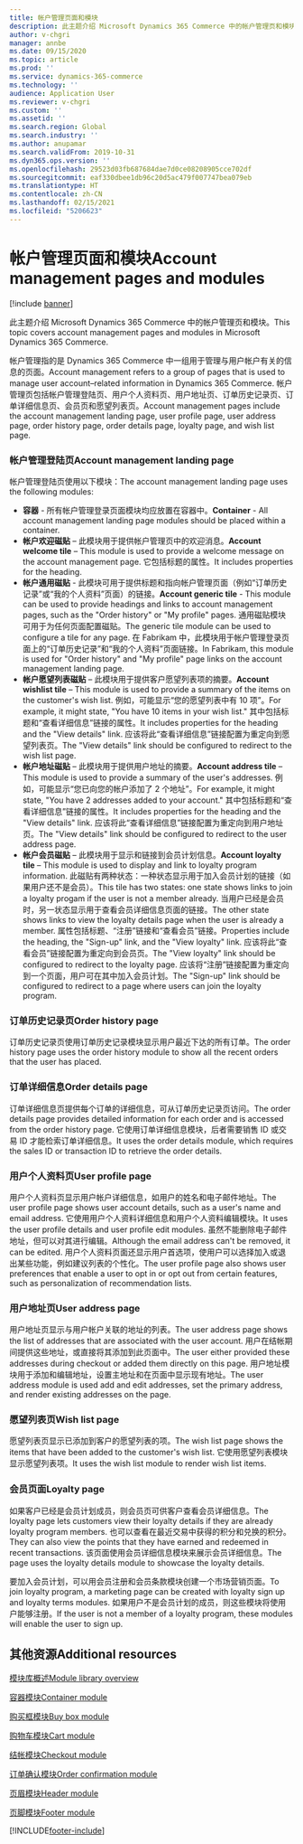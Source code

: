 ```yaml
---
title: 帐户管理页面和模块
description: 此主题介绍 Microsoft Dynamics 365 Commerce 中的帐户管理页和模块。
author: v-chgri
manager: annbe
ms.date: 09/15/2020
ms.topic: article
ms.prod: ''
ms.service: dynamics-365-commerce
ms.technology: ''
audience: Application User
ms.reviewer: v-chgri
ms.custom: ''
ms.assetid: ''
ms.search.region: Global
ms.search.industry: ''
ms.author: anupamar
ms.search.validFrom: 2019-10-31
ms.dyn365.ops.version: ''
ms.openlocfilehash: 29523d03fb687684dae7d0ce08208905cce702df
ms.sourcegitcommit: eaf330dbee1db96c20d5ac479f007747bea079eb
ms.translationtype: HT
ms.contentlocale: zh-CN
ms.lasthandoff: 02/15/2021
ms.locfileid: "5206623"
---
```

# <a name="account-management-pages-and-modules"></a><span data-ttu-id="3aab5-103">帐户管理页面和模块</span><span class="sxs-lookup"><span data-stu-id="3aab5-103">Account management pages and modules</span></span>

[!include [banner](includes/banner.md)]

<span data-ttu-id="3aab5-104">此主题介绍 Microsoft Dynamics 365 Commerce 中的帐户管理页和模块。</span><span class="sxs-lookup"><span data-stu-id="3aab5-104">This topic covers account management pages and modules in Microsoft Dynamics 365 Commerce.</span></span>

<span data-ttu-id="3aab5-105">帐户管理指的是 Dynamics 365 Commerce 中一组用于管理与用户帐户有关的信息的页面。</span><span class="sxs-lookup"><span data-stu-id="3aab5-105">Account management refers to a group of pages that is used to manage user account–related information in Dynamics 365 Commerce.</span></span> <span data-ttu-id="3aab5-106">帐户管理页包括帐户管理登陆页、用户个人资料页、用户地址页、订单历史记录页、订单详细信息页、会员页和愿望列表页。</span><span class="sxs-lookup"><span data-stu-id="3aab5-106">Account management pages include the account management landing page, user profile page, user address page, order history page, order details page, loyalty page, and wish list page.</span></span>

### <a name="account-management-landing-page"></a><span data-ttu-id="3aab5-107">帐户管理登陆页</span><span class="sxs-lookup"><span data-stu-id="3aab5-107">Account management landing page</span></span>

<span data-ttu-id="3aab5-108">帐户管理登陆页使用以下模块：</span><span class="sxs-lookup"><span data-stu-id="3aab5-108">The account management landing page uses the following modules:</span></span>

- <span data-ttu-id="3aab5-109">**容器** - 所有帐户管理登录页面模块均应放置在容器中。</span><span class="sxs-lookup"><span data-stu-id="3aab5-109">**Container** - All account management landing page modules should be placed within a container.</span></span> 
- <span data-ttu-id="3aab5-110">**帐户欢迎磁贴** – 此模块用于提供帐户管理页中的欢迎消息。</span><span class="sxs-lookup"><span data-stu-id="3aab5-110">**Account welcome tile** – This module is used to provide a welcome message on the account management page.</span></span> <span data-ttu-id="3aab5-111">它包括标题的属性。</span><span class="sxs-lookup"><span data-stu-id="3aab5-111">It includes properties for the heading.</span></span>
- <span data-ttu-id="3aab5-112">**帐户通用磁贴** - 此模块可用于提供标题和指向帐户管理页面（例如“订单历史记录”或“我的个人资料”页面）的链接。</span><span class="sxs-lookup"><span data-stu-id="3aab5-112">**Account generic tile** - This module can be used to provide headings and links to account management pages, such as the "Order history" or "My profile" pages.</span></span> <span data-ttu-id="3aab5-113">通用磁贴模块可用于为任何页面配置磁贴。</span><span class="sxs-lookup"><span data-stu-id="3aab5-113">The generic tile module can be used to configure a tile for any page.</span></span> <span data-ttu-id="3aab5-114">在 Fabrikam 中，此模块用于帐户管理登录页面上的“订单历史记录”和“我的个人资料”页面链接。</span><span class="sxs-lookup"><span data-stu-id="3aab5-114">In Fabrikam, this module is used for "Order history" and "My profile" page links on the account management landing page.</span></span>
- <span data-ttu-id="3aab5-115">**帐户愿望列表磁贴** – 此模块用于提供客户愿望列表项的摘要。</span><span class="sxs-lookup"><span data-stu-id="3aab5-115">**Account wishlist tile** – This module is used to provide a summary of the items on the customer's wish list.</span></span> <span data-ttu-id="3aab5-116">例如，可能显示“您的愿望列表中有 10 项”。</span><span class="sxs-lookup"><span data-stu-id="3aab5-116">For example, it might state, "You have 10 items in your wish list."</span></span> <span data-ttu-id="3aab5-117">其中包括标题和“查看详细信息”链接的属性。</span><span class="sxs-lookup"><span data-stu-id="3aab5-117">It includes properties for the heading and the "View details" link.</span></span> <span data-ttu-id="3aab5-118">应该将此“查看详细信息”链接配置为重定向到愿望列表页。</span><span class="sxs-lookup"><span data-stu-id="3aab5-118">The "View details" link should be configured to redirect to the wish list page.</span></span> 
- <span data-ttu-id="3aab5-119">**帐户地址磁贴** – 此模块用于提供用户地址的摘要。</span><span class="sxs-lookup"><span data-stu-id="3aab5-119">**Account address tile** – This module is used to provide a summary of the user's addresses.</span></span> <span data-ttu-id="3aab5-120">例如，可能显示“您已向您的帐户添加了 2 个地址”。</span><span class="sxs-lookup"><span data-stu-id="3aab5-120">For example, it might state, "You have 2 addresses added to your account."</span></span> <span data-ttu-id="3aab5-121">其中包括标题和“查看详细信息”链接的属性。</span><span class="sxs-lookup"><span data-stu-id="3aab5-121">It includes properties for the heading and the "View details" link.</span></span> <span data-ttu-id="3aab5-122">应该将此“查看详细信息”链接配置为重定向到用户地址页。</span><span class="sxs-lookup"><span data-stu-id="3aab5-122">The "View details" link should be configured to redirect to the user address page.</span></span>
- <span data-ttu-id="3aab5-123">**帐户会员磁贴** – 此模块用于显示和链接到会员计划信息。</span><span class="sxs-lookup"><span data-stu-id="3aab5-123">**Account loyalty tile** – This module is used to display and link to loyalty program information.</span></span> <span data-ttu-id="3aab5-124">此磁贴有两种状态：一种状态显示用于加入会员计划的链接（如果用户还不是会员）。</span><span class="sxs-lookup"><span data-stu-id="3aab5-124">This tile has two states: one state shows links to join a loyalty progam if the user is not a member already.</span></span> <span data-ttu-id="3aab5-125">当用户已经是会员时，另一状态显示用于查看会员详细信息页面的链接。</span><span class="sxs-lookup"><span data-stu-id="3aab5-125">The other state shows links to view the loyalty details page when the user is already a member.</span></span> <span data-ttu-id="3aab5-126">属性包括标题、“注册”链接和“查看会员”链接。</span><span class="sxs-lookup"><span data-stu-id="3aab5-126">Properties include the heading, the "Sign-up" link, and the "View loyalty" link.</span></span> <span data-ttu-id="3aab5-127">应该将此“查看会员”链接配置为重定向到会员页。</span><span class="sxs-lookup"><span data-stu-id="3aab5-127">The "View loyalty" link should be configured to redirect to the loyalty page.</span></span> <span data-ttu-id="3aab5-128">应该将“注册”链接配置为重定向到一个页面，用户可在其中加入会员计划。</span><span class="sxs-lookup"><span data-stu-id="3aab5-128">The "Sign-up" link should be configured to redirect to a page where users can join the loyalty program.</span></span> 

### <a name="order-history-page"></a><span data-ttu-id="3aab5-129">订单历史记录页</span><span class="sxs-lookup"><span data-stu-id="3aab5-129">Order history page</span></span>

<span data-ttu-id="3aab5-130">订单历史记录页使用订单历史记录模块显示用户最近下达的所有订单。</span><span class="sxs-lookup"><span data-stu-id="3aab5-130">The order history page uses the order history module to show all the recent orders that the user has placed.</span></span>

### <a name="order-details-page"></a><span data-ttu-id="3aab5-131">订单详细信息</span><span class="sxs-lookup"><span data-stu-id="3aab5-131">Order details page</span></span>

<span data-ttu-id="3aab5-132">订单详细信息页提供每个订单的详细信息，可从订单历史记录页访问。</span><span class="sxs-lookup"><span data-stu-id="3aab5-132">The order details page provides detailed information for each order and is accessed from the order history page.</span></span> <span data-ttu-id="3aab5-133">它使用订单详细信息模块，后者需要销售 ID 或交易 ID 才能检索订单详细信息。</span><span class="sxs-lookup"><span data-stu-id="3aab5-133">It uses the order details module, which requires the sales ID or transaction ID to retrieve the order details.</span></span>

### <a name="user-profile-page"></a><span data-ttu-id="3aab5-134">用户个人资料页</span><span class="sxs-lookup"><span data-stu-id="3aab5-134">User profile page</span></span>

<span data-ttu-id="3aab5-135">用户个人资料页显示用户帐户详细信息，如用户的姓名和电子邮件地址。</span><span class="sxs-lookup"><span data-stu-id="3aab5-135">The user profile page shows user account details, such as a user's name and email address.</span></span> <span data-ttu-id="3aab5-136">它使用用户个人资料详细信息和用户个人资料编辑模块。</span><span class="sxs-lookup"><span data-stu-id="3aab5-136">It uses the user profile details and user profile edit modules.</span></span> <span data-ttu-id="3aab5-137">虽然不能删除电子邮件地址，但可以对其进行编辑。</span><span class="sxs-lookup"><span data-stu-id="3aab5-137">Although the email address can't be removed, it can be edited.</span></span> <span data-ttu-id="3aab5-138">用户个人资料页面还显示用户首选项，使用户可以选择加入或退出某些功能，例如建议列表的个性化。</span><span class="sxs-lookup"><span data-stu-id="3aab5-138">The user profile page also shows user preferences that enable a user to opt in or opt out from certain features, such as personalization of recommendation lists.</span></span> 

### <a name="user-address-page"></a><span data-ttu-id="3aab5-139">用户地址页</span><span class="sxs-lookup"><span data-stu-id="3aab5-139">User address page</span></span>

<span data-ttu-id="3aab5-140">用户地址页显示与用户帐户关联的地址的列表。</span><span class="sxs-lookup"><span data-stu-id="3aab5-140">The user address page shows the list of addresses that are associated with the user account.</span></span> <span data-ttu-id="3aab5-141">用户在结帐期间提供这些地址，或直接将其添加到此页面中。</span><span class="sxs-lookup"><span data-stu-id="3aab5-141">The user either provided these addresses during checkout or added them directly on  this page.</span></span> <span data-ttu-id="3aab5-142">用户地址模块用于添加和编辑地址，设置主地址和在页面中显示现有地址。</span><span class="sxs-lookup"><span data-stu-id="3aab5-142">The user address module is used add and edit addresses, set the primary address, and render existing addresses on the page.</span></span>

### <a name="wish-list-page"></a><span data-ttu-id="3aab5-143">愿望列表页</span><span class="sxs-lookup"><span data-stu-id="3aab5-143">Wish list page</span></span>

<span data-ttu-id="3aab5-144">愿望列表页显示已添加到客户的愿望列表的项。</span><span class="sxs-lookup"><span data-stu-id="3aab5-144">The wish list page shows the items that have been added to the customer's wish list.</span></span> <span data-ttu-id="3aab5-145">它使用愿望列表模块显示愿望列表项。</span><span class="sxs-lookup"><span data-stu-id="3aab5-145">It uses the wish list module to render wish list items.</span></span>

### <a name="loyalty-page"></a><span data-ttu-id="3aab5-146">会员页面</span><span class="sxs-lookup"><span data-stu-id="3aab5-146">Loyalty page</span></span>

<span data-ttu-id="3aab5-147">如果客户已经是会员计划成员，则会员页可供客户查看会员详细信息。</span><span class="sxs-lookup"><span data-stu-id="3aab5-147">The loyalty page lets customers view their loyalty details if they are already loyalty program members.</span></span> <span data-ttu-id="3aab5-148">也可以查看在最近交易中获得的积分和兑换的积分。</span><span class="sxs-lookup"><span data-stu-id="3aab5-148">They can also view the points that they have earned and redeemed in recent transactions.</span></span> <span data-ttu-id="3aab5-149">该页面使用会员详细信息模块来展示会员详细信息。</span><span class="sxs-lookup"><span data-stu-id="3aab5-149">The page uses the loyalty details module to showcase the loyalty details.</span></span> 

<span data-ttu-id="3aab5-150">要加入会员计划，可以用会员注册和会员条款模块创建一个市场营销页面。</span><span class="sxs-lookup"><span data-stu-id="3aab5-150">To join loyalty program, a marketing page can be created with loyalty sign up and loyalty terms modules.</span></span> <span data-ttu-id="3aab5-151">如果用户不是会员计划的成员，则这些模块将使用户能够注册。</span><span class="sxs-lookup"><span data-stu-id="3aab5-151">If the user is not a member of a loyalty program, these modules will enable the user to sign up.</span></span>

## <a name="additional-resources"></a><span data-ttu-id="3aab5-152">其他资源</span><span class="sxs-lookup"><span data-stu-id="3aab5-152">Additional resources</span></span>

[<span data-ttu-id="3aab5-153">模块库概述</span><span class="sxs-lookup"><span data-stu-id="3aab5-153">Module library overview</span></span>](starter-kit-overview.md)

[<span data-ttu-id="3aab5-154">容器模块</span><span class="sxs-lookup"><span data-stu-id="3aab5-154">Container module</span></span>](add-container-module.md)

[<span data-ttu-id="3aab5-155">购买框模块</span><span class="sxs-lookup"><span data-stu-id="3aab5-155">Buy box module</span></span>](add-buy-box.md)

[<span data-ttu-id="3aab5-156">购物车模块</span><span class="sxs-lookup"><span data-stu-id="3aab5-156">Cart module</span></span>](add-cart-module.md)

[<span data-ttu-id="3aab5-157">结帐模块</span><span class="sxs-lookup"><span data-stu-id="3aab5-157">Checkout module</span></span>](add-checkout-module.md)

[<span data-ttu-id="3aab5-158">订单确认模块</span><span class="sxs-lookup"><span data-stu-id="3aab5-158">Order confirmation module</span></span>](order-confirmation-module.md)

[<span data-ttu-id="3aab5-159">页眉模块</span><span class="sxs-lookup"><span data-stu-id="3aab5-159">Header module</span></span>](author-header-module.md)

[<span data-ttu-id="3aab5-160">页脚模块</span><span class="sxs-lookup"><span data-stu-id="3aab5-160">Footer module</span></span>](author-footer-module.md)


[!INCLUDE[footer-include](../includes/footer-banner.md)]